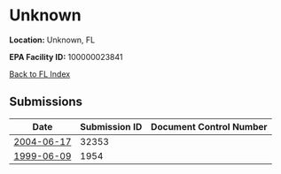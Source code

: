 # Unknown

**Location:** Unknown, FL

**EPA Facility ID:** 100000023841

[Back to FL Index](../../index.md)

## Submissions

| Date | Submission ID | Document Control Number |
|------|--------------|-------------------------|
| [2004-06-17](submissions/32353.md) | 32353 |  |
| [1999-06-09](submissions/1954.md) | 1954 |  |
